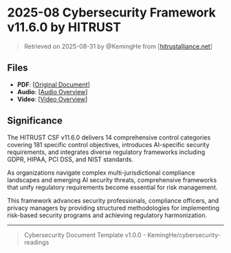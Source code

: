 # 2025-08 Cybersecurity Framework v11.6.0 by HITRUST

> Retrieved on 2025-08-31 by @KemingHe from [[hitrustalliance.net](https://hitrustalliance.net/advisories/haa-2025-003)]

## Files

- **PDF**: [[Original Document](https://drive.google.com/file/d/1qVBMXjU1uQiOKteIn1QKTZKwtGtfxtfp/view?usp=sharing)]
- **Audio**: [[Audio Overview](https://drive.google.com/file/d/1m-JrLoLuctOom3103TwCZj-zDXC0awtD/view?usp=sharing)]
- **Video**: [[Video Overview](https://drive.google.com/file/d/1kruvvjk8aalQPxOujT970SOnV5n3TpbM/view?usp=sharing)]

## Significance

The HITRUST CSF v11.6.0 delivers 14 comprehensive control categories covering 181 specific control objectives, introduces AI-specific security requirements, and integrates diverse regulatory frameworks including GDPR, HIPAA, PCI DSS, and NIST standards.

As organizations navigate complex multi-jurisdictional compliance landscapes and emerging AI security threats, comprehensive frameworks that unify regulatory requirements become essential for risk management.

This framework advances security professionals, compliance officers, and privacy managers by providing structured methodologies for implementing risk-based security programs and achieving regulatory harmonization.

---

> Cybersecurity Document Template v1.0.0 - KemingHe/cybersecurity-readings

